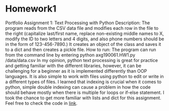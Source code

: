 # Homework1
Portfolio Assignment 1: Text Processing with Python
Description:
The program reads from the CSV data file and modifies each row in the file to the right (capitalize last/first name, replace non-existing middle names to X, modify the ID to two letters and 4 digits, and also phone numbers should be in the form of 123-456-7890.)
It creates an object of the class and saves it to a dict and then creates a pickle file. 
How to run: 
The program can run from the command line by entering python axg190061.HW1.py /data/data.csv
In my opinion, python text processing is great for practice and getting familiar with the different libraries, however, it can be challenging for a beginner as it is implemented differently than OOP languages. It is also simple to work with files using python to edit or write in a different types of files. 
I learned that indexing is crucial when it comes to python, simple double indexing can cause a problem in how the code should behave mostly when there is multiple for loops or if-else statement. I took the chance to get more familiar with lists and dict for this assignment.
Feel free to check the code in [link](https://github.com/afaf-guesmia/Homework1/blob/main/Axg190061_HW1.py).
